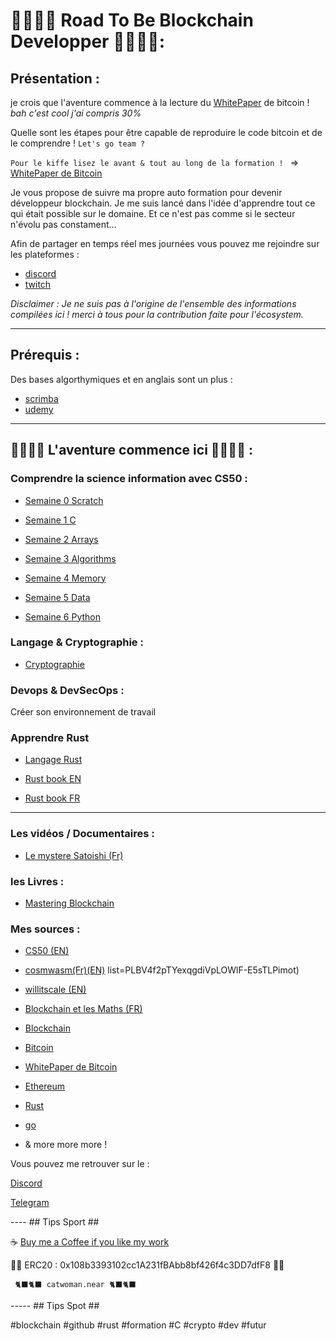 # 👨‍💻👩‍💻 Road To Be Blockchain Developper 👨‍💻👩‍💻:

## Présentation :

 je crois que l'aventure commence à la lecture du  [WhitePaper](https://bitcoin.org/bitcoin.pdf) de bitcoin ! *bah c'est cool j'ai compris 30%*

Quelle sont les étapes pour être capable de reproduire le code bitcoin et de le comprendre ! ``Let's go team ?``

``Pour le kiffe lisez le avant & tout au long de la formation ! `` => [WhitePaper de Bitcoin](https://bitcoin.org/bitcoin.pdf)

 Je vous propose de suivre ma propre auto formation pour devenir développeur blockchain. 
Je me suis lancé dans l'idée d'apprendre tout ce qui était possible sur le domaine. Et ce n'est pas comme si le secteur n'évolu pas constament... 

Afin de partager en temps réel mes journées vous pouvez me rejoindre sur les plateformes :

 - [discord](https://discord.gg/VGhMvUmBhm) 
 - [twitch](https://www.twitch.tv/karlbl0ck)

_Disclaimer : Je ne suis pas à l'origine de l'ensemble des informations compilées ici ! merci à tous pour la contribution faite pour l'écosystem._

---

## Prérequis : 

Des bases algorthymiques et en anglais sont un plus : 

-   [scrimba](https://scrimba.com/dashboard?tab=enrolled)
-   [udemy](https://www.udemy.com/)

---

## 👨‍💻👩‍💻 L'aventure commence ici 👨‍💻👩‍💻  :

### Comprendre la science information avec CS50 : 

-  [Semaine 0 Scratch](https://github.com/BlockchainSpot/Formation-Blockchain/tree/main/0%20-%20Science%20Informatique%20CS50/Week0%20-%20Scratch)

-  [Semaine 1 C](https://github.com/BlockchainSpot/Formation-Blockchain/tree/main/0%20-%20Science%20Informatique%20CS50/Week1%20-%20C)

-  [Semaine 2 Arrays](https://github.com/BlockchainSpot/Formation-Blockchain/tree/main/0%20-%20Science%20Informatique%20CS50/Week2%20-%20Arrays)

-  [Semaine 3 Algorithms](https://github.com/BlockchainSpot/Formation-Blockchain/tree/main/0%20-%20Science%20Informatique%20CS50/Week3%20-%20Algorithms)

-  [Semaine 4 Memory](https://github.com/BlockchainSpot/Formation-Blockchain/blob/main/0%20-%20Computer%20Science%20CS50/Week4/README.md)

-  [Semaine 5 Data](https://github.com/BlockchainSpot/Formation-Blockchain/tree/main/0%20-%20Science%20Informatique%20CS50/Week5%20-%20%20Data)

-  [Semaine 6 Python](https://github.com/BlockchainSpot/Formation-Blockchain/tree/main/0%20-%20Science%20Informatique%20CS50/Week5%20-%20%20Data)

### Langage & Cryptographie : 

- [Cryptographie](https://github.com/BlockchainSpot/Formation-Blockchain/tree/main/2%20-%20Cryptography)

### Devops & DevSecOps :

Créer son environnement de travail

### Apprendre Rust 

- [Langage Rust](https://github.com/BlockchainSpot/Formation-Blockchain/tree/main/6%20-%20Langage%20Rust)

-    [Rust book EN](https://doc.rust-lang.org/book/)
-    [Rust book FR](https://jimskapt.github.io/rust-book-fr/)

---

### Les vidéos / Documentaires :

- [Le mystere Satoishi (Fr)](https://www.youtube.com/watch?v=0ETcLj5jBy4)

### les Livres :

- [Mastering Blockchain](https://www.amazon.fr/Mastering-Blockchain-distributed-consensus-cryptocurrencies/dp/1839213191/ref=sr_1_2_sspa?__mk_fr_FR=%C3%85M%C3%85%C5%BD%C3%95%C3%91&crid=22NO9FJPWMRRT&keywords=blockchain&qid=1646584849&sprefix=blockchain%2Caps%2C68&sr=8-2-spons&psc=1&spLa=ZW5jcnlwdGVkUXVhbGlmaWVyPUExMTJIQkhUSVRYQVRRJmVuY3J5cHRlZElkPUEwMjAzNDgxMkFOT05CMTkzVVlTUSZlbmNyeXB0ZWRBZElkPUEwNDU3MzY3MU82RU80QkcwWVRQUCZ3aWRnZXROYW1lPXNwX2F0ZiZhY3Rpb249Y2xpY2tSZWRpcmVjdCZkb05vdExvZ0NsaWNrPXRydWU=)

### Mes sources :

- [CS50 (EN)](https://cs50.harvard.edu/x/2022/notes/0/)
- [cosmwasm(Fr)(EN)](https://docs.cosmwasm.com/fr/dev-academy/intro)
list=PLBV4f2pTYexqgdiVpLOWlF-E5sTLPimot)
- [willitscale (EN)](https://github.com/willitscale)
- [Blockchain et les Maths (FR)](https://www.youtube.com/watch?v=SccvFbyDaUI&t=784)
- [Blockchain ](https://fr.wikipedia.org/wiki/Blockchain)
- [Bitcoin](https://www.youtube.com/watch?v=0ETcLj5jBy4&t=1210s)
- [WhitePaper de Bitcoin](https://bitcoin.org/bitcoin.pdf)
- [Ethereum ](https://fr.wikipedia.org/wiki/Ethereum)
- [Rust ](https://www.udemy.com/course/programmer-en-rust)
- [go ](https://www.udemy.com/course/le-langage-go-formation-complete/) 

- & more more more !

Vous pouvez me retrouver sur le : 

[Discord](https://discord.gg/VGhMvUmBhm) 

[Telegram](https://t.me/blockchainspotOfficial)

---- ## Tips Sport ##

☕ [Buy me a Coffee if you like my work](https://www.buymeacoffee.com/dashboard)

🙏🙏 ERC20 : 0x108b3393102cc1A231fBAbb8bf426f4c3DD7dfF8 🙏🙏

     🐈‍⬛🐈‍⬛ catwoman.near 🐈‍⬛🐈‍⬛

----- ## Tips Spot ##

#blockchain #github #rust #formation #C #crypto #dev #futur
